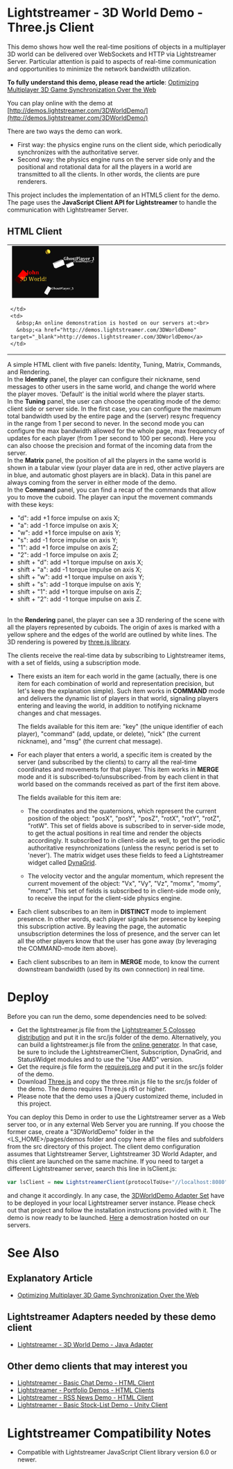 # Lightstreamer - 3D World Demo - Three.js Client #


<!--
  This is a test 
-->

This demo shows how well the real-time positions of objects in a multiplayer 3D world can be delivered over WebSockets and HTTP via Lightstreamer Server. Particular attention is paid to aspects of real-time communication and opportunities to minimize the network bandwidth utilization.

__To fully understand this demo, please read the article__: [Optimizing Multiplayer 3D Game Synchronization Over the Web](http://blog.lightstreamer.com/2013/10/optimizing-multiplayer-3d-game.html)

You can play online with the demo at [http://demos.lightstreamer.com/3DWorldDemo/](http://demos.lightstreamer.com/3DWorldDemo/)

There are two ways the demo can work.
- First way: the physics engine runs on the client side, which periodically synchronizes with the authoritative server. 
- Second way: the physics engine runs on the server side only and the positional and rotational data for all the players in a world are transmitted to all the clients. In other words, the clients are pure renderers.

This project includes the implementation of an HTML5 client for the demo. The page uses the <b>JavaScript Client API for Lightstreamer</b> to handle the communication with Lightstreamer Server.

## HTML Client ##

<table>
  <tr>
    <td style="text-align: left">
      &nbsp;<a href="http://demos.lightstreamer.com/3DWorldDemo" target="_blank"><img src="screen_shot_3d.png"></a>&nbsp;
      
    </td>
    <td>
      &nbsp;An online demonstration is hosted on our servers at:<br>
      &nbsp;<a href="http://demos.lightstreamer.com/3DWorldDemo" target="_blank">http://demos.lightstreamer.com/3DWorldDemo</a>
    </td>
  </tr>
</table>

A simple HTML client with five panels: Identity, Tuning, Matrix, Commands, and Rendering.<br>
In the <b>Identity</b> panel, the player can configure their nickname, send messages to other users in the same world, and change the world where the player moves. 'Default' is the initial world where the player starts.<br>
In the <b>Tuning</b> panel, the user can choose the operating mode of the demo: client side or server side. In the first case, you can configure the maximum total bandwidth used by the entire page and the (server) resync frequency in the range from 1 per second to never. In the second mode you can configure the max bandwidth allowed for the whole page, max frequency of updates for each player (from 1 per second to 100 per second). Here you can also choose the precision and format of the incoming data from the server.<br>
In the <b>Matrix</b> panel, the position of all the players in the same world is shown in a tabular view (your player data are in red, other active players are 
in blue, and automatic ghost players are in black). Data in this panel are always coming from the server in either mode of the demo.<br>
In the <b>Command</b> panel, you can find a recap of the commands that allow you to move the cuboid. The player can input the movement commands with these keys:
- "d": add +1 force impulse on axis X; 
- "a": add -1 force impulse on axis X; 
- "w": add +1 force impulse on axis Y; 
- "s": add -1 force impulse on axis Y; 
- "1": add +1 force impulse on axis Z; 
- "2": add -1 force impulse on axis Z;
- shift + "d": add +1 torque impulse on axis X;
- shift + "a": add -1 torque impulse on axis X;
- shift + "w": add +1 torque impulse on axis Y;
- shift + "s": add -1 torque impulse on axis Y;
- shift + "1": add +1 torque impulse on axis Z;
- shift + "2": add -1 torque impulse on axis Z.

<br>In the <b>Rendering</b> panel, the player can see a 3D rendering of the scene with all the players represented by cuboids. The origin of axes is marked with a yellow sphere and the edges of the world are outlined by white lines.
The 3D rendering is powered by [three.js library](http://mrdoob.github.com/three.js/).

The clients receive the real-time data by subscribing to Lightstreamer items, with a set of fields, using a subscription mode.

* There exists an item for each world in the game (actually, there is one item for each combination of world and representation precision, but let's keep the explanation simple). Such item works in <b>COMMAND</b> mode and delivers the dynamic list of players in that world, signaling players entering and leaving the world, in addition to notifying nickname changes and chat messages.

    The fields available for this item are: "key" (the unique identifier of each player), "command" (add, update, or delete), "nick" (the current nickname), and "msg" (the current chat message).
     
* For each player that enters a world, a specific item is created by the server (and subscribed by the clients) to carry all the real-time coordinates and movements for that player. This item works in <b>MERGE</b> mode and it is subscribed-to/unsubscribed-from by each client in that world based on the commands received as part of the first item above.

    The fields available for this item are:

    - The coordinates and the quaternions, which represent the current position of the object: "posX", "posY", "posZ", "rotX", "rotY", "rotZ", "rotW". 
    This set of fields above is subscribed to in server-side mode, to get the actual positions in real time and render the objects accordingly. It subscribed to in client-side as well, to get the periodic authoritative resynchronizations (unless the resync period is set to 'never').
    The matrix widget uses these fields to feed a Lightstreamer widget called [DynaGrid](http://www.lightstreamer.com/docs/client_javascript_uni_api/DynaGrid.html).

    - The velocity vector and the angular momentum, which represent the current movement of the object: "Vx", "Vy", "Vz", "momx", "momy", "momz". 
    This set of fields is subscribed to in client-side mode only, to receive the input for the client-side physics engine.
     
* Each client subscribes to an item in <b>DISTINCT</b> mode to implement presence. In other words, each player signals her presence by keeping this subscription active. By leaving the page, the automatic unsubscription determines the loss of presence, and the server can let all the other players know that the user has gone away (by leveraging the COMMAND-mode item above).
     
* Each client subscribes to an item in <b>MERGE</b> mode, to know the current downstream bandwidth (used by its own connection) in real time.

# Deploy #

Before you can run the demo, some dependencies need to be solved:

-  Get the lightstreamer.js file from the [Lightstreamer 5 Colosseo distribution](http://www.lightstreamer.com/download) 
   and put it in the src/js folder of the demo. Alternatively, you can build a lightstreamer.js file from the 
   [online generator](http://www.lightstreamer.com/distros/Lightstreamer_Allegro-Presto-Vivace_5_1_1_Colosseo_20130305/Lightstreamer/DOCS-SDKs/sdk_client_javascript/tools/generator.html).
   In that case, be sure to include the LightstreamerClient, Subscription, DynaGrid, and StatusWidget modules and to use the "Use AMD" version.
-  Get the require.js file form the [requirejs.org](http://requirejs.org/docs/download.html) and put it in the src/js folder of the demo.
-  Download [Three.js](http://github.com/mrdoob/three.js/zipball/master) and copy the three.min.js file to the src/js folder of the demo. The demo requires Three.js r61 or higher.
-  Please note that the demo uses a jQuery customized theme, included in this project.

You can deploy this Demo in order to use the Lightstreamer server as a Web server too, or in any external Web Server you are running. 
If you choose the former case, create a "3DWorldDemo" folder in the <LS_HOME>/pages/demos folder and copy here all the files and subfolders from the src directory of this project. The client demo configuration assumes that Lightstreamer Server, Lightstreamer 3D World Adapter, and this client are launched on the same machine.
If you need to target a different Lightstreamer server, search this line in lsClient.js:
```js
var lsClient = new LightstreamerClient(protocolToUse+"//localhost:8080","DEMOMOVE3D");
```
and change it accordingly. 
In any case, the [3DWorldDemo Adapter Set](https://github.com/Weswit/Lightstreamer-example-3DWorld-adapter-java) have to be deployed in your local Lightstreamer server instance. Please check out that project and follow the installation instructions provided with it.
The demo is now ready to be launched. [Here](http://demos.lightstreamer.com/3DWorldDemo/) a demostration hosted on our servers.

# See Also #

## Explanatory Article ##

* [Optimizing Multiplayer 3D Game Synchronization Over the Web](http://blog.lightstreamer.com/2013/10/optimizing-multiplayer-3d-game.html)

## Lightstreamer Adapters needed by these demo client ##

* [Lightstreamer - 3D World Demo - Java Adapter](https://github.com/Weswit/Lightstreamer-example-3DWorld-adapter-java)

## Other demo clients that may interest you ##

* [Lightstreamer - Basic Chat Demo - HTML Client](https://github.com/Weswit/Lightstreamer-example-Chat-client-javascript)
* [Lightstreamer - Portfolio Demos - HTML Clients](https://github.com/Weswit/Lightstreamer-example-Portfolio-client-javascript)
* [Lightstreamer - RSS News Demo - HTML Client](https://github.com/Weswit/Lightstreamer-example-RSS-client-javascript)
* [Lightstreamer - Basic Stock-List Demo - Unity Client](https://github.com/Weswit/Lightstreamer-example-StockList-client-unity)

# Lightstreamer Compatibility Notes #

- Compatible with Lightstreamer JavaScript Client library version 6.0 or newer.
